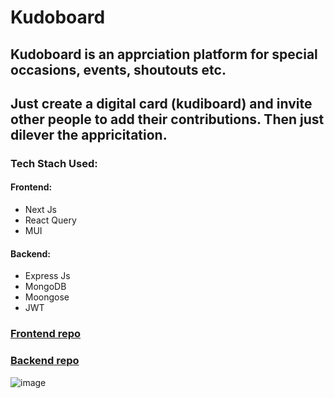 # Kudoboard
## Kudoboard is an apprciation platform for special occasions, events, shoutouts etc. 
## Just create a digital card (kudiboard) and invite other people to add their contributions. Then just dilever the appricitation.
### Tech Stach Used: 
#### Frontend:
* Next Js
* React Query
* MUI
#### Backend:
* Express Js
* MongoDB
* Moongose
* JWT

### [Frontend repo](https://github.com/AnmolSaini16/kudoboard-ui)
### [Backend repo](https://github.com/AnmolSaini16/kudoboard-backend)

![image](https://github.com/AnmolSaini16/kudoboard/assets/72123368/90b7eb8a-e7a6-413c-aff9-60b77b5ce342)
